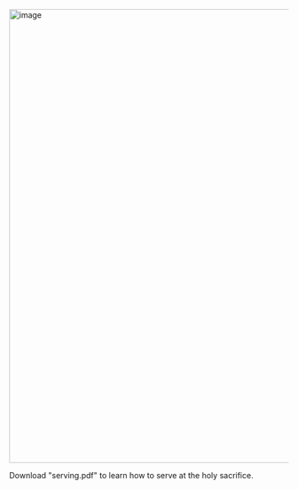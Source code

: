 <img width="899" height="818" alt="image" src="https://github.com/user-attachments/assets/3f3996ac-6357-44de-b1d5-8f4cb61f8fb9" />

Download "serving.pdf" to learn how to serve at the holy sacrifice.
